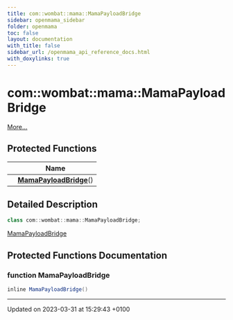```yaml
---
title: com::wombat::mama::MamaPayloadBridge
sidebar: openmama_sidebar
folder: openmama
toc: false
layout: documentation
with_title: false
sidebar_url: /openmama_api_reference_docs.html
with_doxylinks: true
---
```


# com::wombat::mama::MamaPayloadBridge



 [More...](#detailed-description)

## Protected Functions

|                | Name           |
| -------------- | -------------- |
| | **[MamaPayloadBridge](classcom_1_1wombat_1_1mama_1_1MamaPayloadBridge.html#function-mamapayloadbridge)**() |

## Detailed Description

```java
class com::wombat::mama::MamaPayloadBridge;
```


[MamaPayloadBridge](classcom_1_1wombat_1_1mama_1_1MamaPayloadBridge.html)

## Protected Functions Documentation

### function MamaPayloadBridge

```java
inline MamaPayloadBridge()
```


-------------------------------

Updated on 2023-03-31 at 15:29:43 +0100